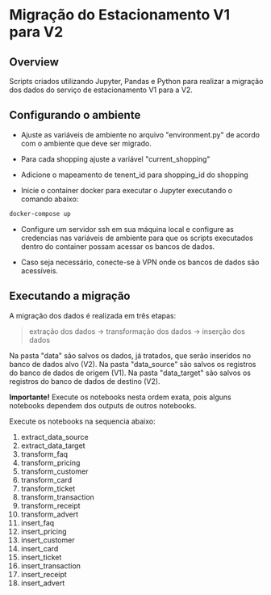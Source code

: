 # Migração do Estacionamento V1 para V2

## Overview

Scripts criados utilizando Jupyter, Pandas e Python para realizar a migração dos dados do serviço de estacionamento V1 para a V2.

## Configurando o ambiente

- Ajuste as variáveis de ambiente no arquivo "environment.py" de acordo com o ambiente que deve ser migrado.

- Para cada shopping ajuste a variável "current_shopping"

- Adicione o mapeamento de tenent_id para shopping_id do shopping

- Inicie o container docker para executar o Jupyter executando o comando abaixo:

```sh
docker-compose up
```

- Configure um servidor ssh em sua máquina local e configure as credencias nas variáveis de ambiente para que os scripts executados dentro do container possam acessar os bancos de dados.

- Caso seja necessário, conecte-se à VPN onde os bancos de dados são acessíveis.

## Executando a migração

A migração dos dados é realizada em três etapas:

> extração dos dados -> transformação dos dados -> inserção dos dados

Na pasta "data" são salvos os dados, já tratados, que serão inseridos no banco de dados alvo (V2).
Na pasta "data_source" são salvos os registros do banco de dados de origem (V1).
Na pasta "data_target" são salvos os registros do banco de dados de destino (V2).

**Importante!** Execute os notebooks nesta ordem exata, pois alguns notebooks dependem dos outputs de outros notebooks.

Execute os notebooks na sequencia abaixo:

1. extract_data_source
2. extract_data_target
3. transform_faq
4. transform_pricing
5. transform_customer
6. transform_card
7. transform_ticket
8. transform_transaction
9. transform_receipt
10. transform_advert
11. insert_faq
12. insert_pricing
13. insert_customer
14. insert_card
15. insert_ticket
16. insert_transaction
17. insert_receipt
18. insert_advert
